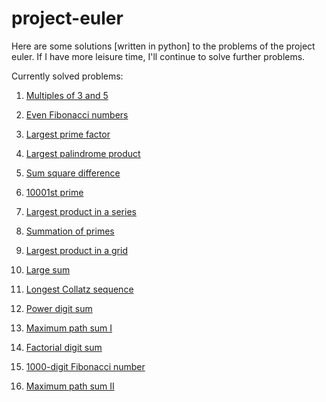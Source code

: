 project-euler
=============

Here are some solutions [written in python] to the problems of the project euler. If I have more leisure time, I'll continue to solve further problems.

Currently solved problems:

1. [Multiples of 3 and 5](https://github.com/lexruee/project-euler/blob/master/problem_1.py)
2. [Even Fibonacci numbers](https://github.com/lexruee/project-euler/blob/master/problem_2.py)
3. [Largest prime factor](https://github.com/lexruee/project-euler/blob/master/problem_3.py)
4. [Largest palindrome product](https://github.com/lexruee/project-euler/blob/master/problem_4.py)
5. [Sum square difference](https://github.com/lexruee/project-euler/blob/master/problem_5.py)

7. [10001st prime](https://github.com/lexruee/project-euler/blob/master/problem_7.py)
8. [Largest product in a series](https://github.com/lexruee/project-euler/blob/master/problem_8.py)

10. [Summation of primes](https://github.com/lexruee/project-euler/blob/master/problem_10.py)
11. [Largest product in a grid](https://github.com/lexruee/project-euler/blob/master/problem_11.py)

13. [Large sum](https://github.com/lexruee/project-euler/blob/master/problem_13.py)
14. [Longest Collatz sequence](https://github.com/lexruee/project-euler/blob/master/problem_14.py)

16. [Power digit sum](https://github.com/lexruee/project-euler/blob/master/problem_16.py)

18. [Maximum path sum I](https://github.com/lexruee/project-euler/blob/master/problem_18.py)

20. [Factorial digit sum](https://github.com/lexruee/project-euler/blob/master/problem_20.py)

25. [1000-digit Fibonacci number](https://github.com/lexruee/project-euler/blob/master/problem_25.py)

67. [Maximum path sum II](https://github.com/lexruee/project-euler/blob/master/problem_67.py)
